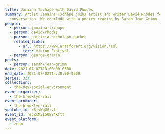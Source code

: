 ```yaml
---
title: Janaina Tschäpe with David Rhodes
summary: Artist Janaina Tschäpe joins artist and writer David Rhodes for a
  conversation. We conclude with a poetry reading by Sarah Jean Grimm.
people:
  - person: janaina-tschape
  - person: david-rhodes
  - person: patricia-nicholson-parker
    related_links:
      - url: https://www.artsforart.org/vision.html
        text: Vision Festival
  - person: george-grella
poets:
  - person: sarah-jean-grimm
date: 2021-07-02T13:00:00-0500
end_date: 2021-07-02T14:30:00-0500
series: 333
collections:
  - the-new-social-environment
event_organizer:
  - the-brooklyn-rail
event_producer:
  - the-brooklyn-rail
youtube_id: rBjyWqGGrv0
event_id: recZcM5I5OB2Nkftt
event_platform:
  - zoom
---
```

